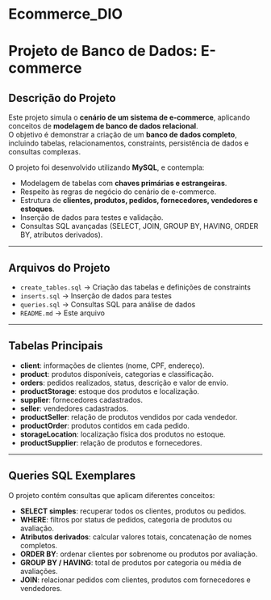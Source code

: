# Ecommerce_DIO
# Projeto de Banco de Dados: E-commerce

## Descrição do Projeto
Este projeto simula o **cenário de um sistema de e-commerce**, aplicando conceitos de **modelagem de banco de dados relacional**.  
O objetivo é demonstrar a criação de um **banco de dados completo**, incluindo tabelas, relacionamentos, constraints, persistência de dados e consultas complexas.

O projeto foi desenvolvido utilizando **MySQL**, e contempla:

- Modelagem de tabelas com **chaves primárias e estrangeiras**.
- Respeito às regras de negócio do cenário de e-commerce.
- Estrutura de **clientes, produtos, pedidos, fornecedores, vendedores e estoques**.
- Inserção de dados para testes e validação.
- Consultas SQL avançadas (SELECT, JOIN, GROUP BY, HAVING, ORDER BY, atributos derivados).

---

## Arquivos do Projeto

- `create_tables.sql` → Criação das tabelas e definições de constraints  
- `inserts.sql` → Inserção de dados para testes  
- `queries.sql` → Consultas SQL para análise de dados  
- `README.md` → Este arquivo

---

## Tabelas Principais

- **client**: informações de clientes (nome, CPF, endereço).  
- **product**: produtos disponíveis, categorias e classificação.  
- **orders**: pedidos realizados, status, descrição e valor de envio.  
- **productStorage**: estoque dos produtos e localização.  
- **supplier**: fornecedores cadastrados.  
- **seller**: vendedores cadastrados.  
- **productSeller**: relação de produtos vendidos por cada vendedor.  
- **productOrder**: produtos contidos em cada pedido.  
- **storageLocation**: localização física dos produtos no estoque.  
- **productSupplier**: relação de produtos e fornecedores.

---

## Queries SQL Exemplares

O projeto contém consultas que aplicam diferentes conceitos:

- **SELECT simples**: recuperar todos os clientes, produtos ou pedidos.  
- **WHERE**: filtros por status de pedidos, categoria de produtos ou avaliação.  
- **Atributos derivados**: calcular valores totais, concatenação de nomes completos.  
- **ORDER BY**: ordenar clientes por sobrenome ou produtos por avaliação.  
- **GROUP BY / HAVING**: total de produtos por categoria ou média de avaliações.  
- **JOIN**: relacionar pedidos com clientes, produtos com fornecedores e vendedores.


